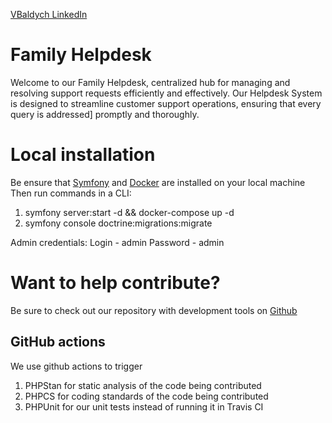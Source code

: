 [VBaldych LinkedIn](https://www.linkedin.com/in/volodymyr-baldych-322322183/)

# Family Helpdesk
Welcome to our Family Helpdesk, centralized hub for managing and resolving support requests efficiently and effectively.
Our Helpdesk System is designed to streamline customer support operations, ensuring that every query is addressed]
promptly and thoroughly.

# Local installation
Be ensure that [Symfony](https://symfony.com/download) and [Docker](https://www.docker.com/products/docker-desktop/) are installed on your local machine
Then run commands in a CLI:
1. symfony server:start -d && docker-compose up -d
2. symfony console doctrine:migrations:migrate

Admin credentials:
Login - admin
Password - admin

# Want to help contribute?
Be sure to check out our repository with development tools on
<a target="_blank" href="https://github.com/VBaldych/home_helpdesk/">
Github</a>

## GitHub actions
We use github actions to trigger
1. PHPStan for static analysis of the code being contributed
2. PHPCS for coding standards of the code being contributed
3. PHPUnit for our unit tests instead of running it in Travis CI